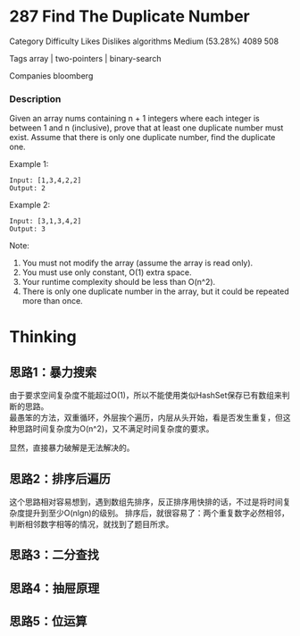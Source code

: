 # 287 Find The Duplicate Number  


Category	Difficulty	Likes	Dislikes
algorithms	Medium (53.28%)	4089	508

Tags
array | two-pointers | binary-search

Companies
bloomberg

### Description  
Given an array nums containing n + 1 integers where each integer is between 1 and n (inclusive), prove that at least one duplicate number must exist. Assume that there is only one duplicate number, find the duplicate one.

Example 1:
```
Input: [1,3,4,2,2]
Output: 2
```

Example 2:
```
Input: [3,1,3,4,2]
Output: 3
```

Note:

1. You must not modify the array (assume the array is read only).  
2. You must use only constant, O(1) extra space.  
3. Your runtime complexity should be less than O(n^2).  
4. There is only one duplicate number in the array, but it could be repeated more than once.  

# Thinking  

## 思路1：暴力搜索  

由于要求空间复杂度不能超过O(1)，所以不能使用类似HashSet保存已有数组来判断的思路。  
最愚笨的方法，双重循环，外层挨个遍历，内层从头开始，看是否发生重复，但这种思路时间复杂度为O(n^2)，又不满足时间复杂度的要求。

显然，直接暴力破解是无法解决的。

## 思路2：排序后遍历  
这个思路相对容易想到，遇到数组先排序，反正排序用快排的话，不过是将时间复杂度提升到至少O(nlgn)的级别。
排序后，就很容易了：两个重复数字必然相邻，判断相邻数字相等的情况，就找到了题目所求。

## 思路3：二分查找  

## 思路4：抽屉原理  

## 思路5：位运算  

